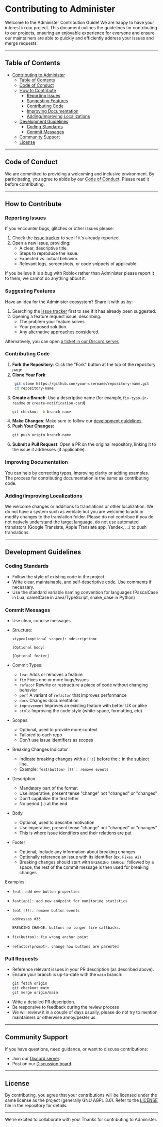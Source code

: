 # Contributing to Administer

Welcome to the Administer Contribution Guide! We are happy to have your interest in our project. This document oulines the guidelines for contributing to our projects, ensuring an enjoyable experience for everyone and ensure our maintainers are able to quickly and efficiently address your issues and merge requests.

---

## Table of Contents

- [Contributing to Administer](#contributing-to-administer)
  - [Table of Contents](#table-of-contents)
  - [Code of Conduct](#code-of-conduct)
  - [How to Contribute](#how-to-contribute)
    - [Reporting Issues](#reporting-issues)
    - [Suggesting Features](#suggesting-features)
    - [Contributing Code](#contributing-code)
    - [Improving Documentation](#improving-documentation)
    - [Adding/Improving Localizations](#addingimproving-localizations)
  - [Development Guidelines](#development-guidelines)
    - [Coding Standards](#coding-standards)
    - [Commit Messages](#commit-messages)
  - [Community Support](#community-support)
  - [License](#license)

---

## Code of Conduct

We are committed to providing a welcoming and inclusive environment. By participating, you agree to abide by our [Code of Conduct](./CODE_OF_CONDUCT.md). Please read it before contributing.

---

## How to Contribute

### Reporting Issues

If you encounter bugs, glitches or other issues please:
1. Check the [issue tracker](https://github.com/administer-org/issues) to see if it's already reported.
2. Open a new issue, providing:
    - A clear, descriptive title.
    - Steps to reproduce the issue.
    - Expected vs. actual behavior.
    - Relevant logs, screenshots, or code snippets of applicable.

If you believe it is a bug with Roblox rather than Administer please report it to them, we cannot do anything about it.

### Suggesting Features

Have an idea for the Administer ecosystem? Share it with us by:
1. Searching the [issue tracker](https://github.com/administer-org/issues) first to see if it has already been suggested.
2. Opening a feature request issue, describing:
    - The problem your feature solves.
    - Your proposed solution.
    - Any alternative approaches considered.

Alternatively, you can open [a ticket in our Discord server.](https://administer.notpyx.me/to/discord)

### Contributing Code

1. **Fork the Repository**: Click the "Fork" button at the top of the repository page.
2. **Clone Your Fork**:
   ```bash
    git clone https://github.com/your-username/repository-name.git
    cd repository-name
   ```
3. **Create a Branch**: Use a descriptive name (for example,`fix-typo-in-readme` or `create-notification-card`)
    ```bash
    git checkout -b branch-name
    ```
4. **Make Changes**: Make sure to follow our [development guidelines](#development-guidelines).
5. **Push Your Changes:**
    ```bash
    git push origin branch-name
    ```
6. **Submit a Pull Request**: Open a PR on the original repository, linking it to the issue it addresses (if applicable).

### Improving Documentation

You can help by correcting typos, improving clarity or adding examples. The process for contributing documentation is the same as contributing code.

### Adding/Improving Localizations

We welcome changes or additions to translations or other localization. We do not have a system such as weblate but you are welcome to add or modify changes to the translation folder. Please do not contribue if you do not natively understand the target language, do not use automated translators (Google Translate, Apple Translate app, Yandex, ...) to push translations.

---

## Development Guidelines

### Coding Standards

- Follow the style of existing code in the project.
- Write clear, maintainable, and self-descriptive code. Use comments if necessary.
- Use the standard variable naming convention for languages (PascalCase in Lua, camelCase in Java/TypeScript, snake_case in Python)
  
### Commit Messages

- Use clear, concise messages.
- Structure:
  ```
  <type>(<optional scope>): <description>
  
  [Optional body]

  [Optional footer]
  ```

- Commit Types:
  - `feat` Adds or removes a feature
  - `fix` Fixes one or more bugs/issues
  - `refacor` Rewrite or restructure a piece of code without changing behavior
  - `perf` A variant of `refactor` that improves performance
  - `docs` Changes documentation
  - `improvement` Improves an existing feature with better UX or alike
  - `style` Improving the code style (white-space, formatting, etc)

- Scopes:
  - Optional, used to provide more context
  - Tailored to each repo
  - Don't use issue identifiers as scopes

- Breaking Changes Indicator
  - Indicate breaking changes with a `[!!]` before the `:` in the subject line.
  - Example: `feat(button) [!!]: remove events`

- Description
  - Mandatory part of the format
  - Use imperative, present tense "change" not "changed" or "changes"
  - Don't capitalize the first letter
  - No period (`.`) at the end

- Body
  - Optional, used to describe motivation
  - Use imperative, present tense "change" not "changed" or "changes"
  - This is where issue identifiers and their relations are put

- Footer
  - Optional, include any information about breaking changes
  - Optionally reference an issue with its identifier (ex. `Fixes #2`)
  - Breaking changes should start with `BREAKING CHANGE:` followed by a space, the rest of the commit message is then used for breaking changes

Examples:
- ```
  feat: add new button properties
  ```

- ```
  feat(api): add new endpoint for monitoring statistics
  ```

- ```
  feat [!!]: remove button events

  addresses #33

  BREAKING CHANGE: buttons no longer fire callbacks.
  ```

- ```
  fix(button): fix wrong anchor point
  ```

- ```
  refactor(prompt): change how buttons are parented
  ```

### Pull Requests

- Reference relevant issues in your PR description (as described above).
- Ensure your branch is up-to-date with the `main` branch:
  ```bash
  git fetch origin
  git checkout main
  git merge origin/main
  ```
- Write a detailed PR description.
- Be responsive to feedback during the review process
- We will review it in a couple of days usually, please do not try to mention maintainers or otherwise annoy/pester us.

---

## Community Support

If you have questions, need guidance, or want to discuss contributions:

- Join our [Discord server](https://administer.notpyx.me/to/discord).
- Post on our [Discussion board](https://github.com/administer-org/issues/discussions).
  
---

## License

By contributing, you agree that your contributions will be licensed under the same license as the project (generally GNU AGPL 3.0). Refer to the [LICENSE](./LICENSE) file in the repository for details.

---

We're excited to collaborate with you! Thanks for contributing to Administer.
